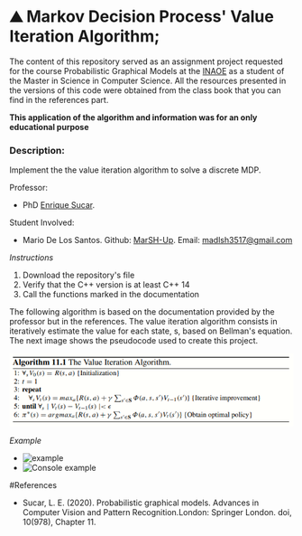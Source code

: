 <h1>&#9968 Markov Decision Process' Value Iteration Algorithm;</h1>

The content of this repository served as an assignment project requested for the course Probabilistic Graphical Models at the <a href="https://www.inaoep.mx/">INAOE</a> as a student of the Master in Science in Computer Science. All the resources presented in the versions of this code were obtained from the class book that you can find in the references part. 

<strong>This application of the algorithm and information was for an only educational purpose</strong>

<h3>Description:</h3> Implement the the value iteration algorithm to solve a discrete MDP.

Professor:
- PhD <a href="https://ccc.inaoep.mx/~esucar/">Enrique Sucar</a>.

Student Involved:
- Mario De Los Santos. Github: <a href="https://github.com/MarSH-Up">MarSH-Up</a>. Email: madlsh3517@gmail.com


<em>Instructions</em>
1. Download the repository's file
2. Verify that the C++ version is at least C++ 14
3. Call the functions marked in the documentation

The following algorithm is based on the documentation provided by the professor but in the references. The value iteration algorithm consists in iteratively estimate the value for each state, s, based on Bellman's equation. The next image shows the pseudocode used to create this project.

<div style="text-align:center"><img src="Images/Algorithm_pseudocode.PNG" /></div>

<em>Example</em>
- ![example](Images/example.PNG)
- ![Console example](Images/Console_example.PNG)

#References
-  Sucar, L. E. (2020). Probabilistic graphical models. Advances in Computer Vision and Pattern Recognition.London: Springer London. doi, 10(978), Chapter 11.
